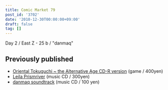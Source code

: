 ```yaml
---
title: Comic Market 79
post_id: '3702'
date: '2010-12-30T00:00:00+09:00'
draft: false
tag: []
---
```


Day 2 / East Z - 25 b / "danmaq"

## Previously published

*   [Oriental Tokuguchi ~ the Alternative Age CD-R version](/!/thA/) (game / 400yen)
*   [Leila Prismriver](/!/leila/) (music CD / 300yen)
*   [danmaq soundtrack](/!/dst/) (music CD / 100 yen)